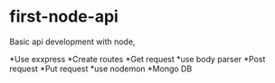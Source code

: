# first-node-api
Basic api development with node,

*Use exxpress
*Create routes
*Get request
*use body parser
*Post request
*Put request
*use nodemon
*Mongo DB
